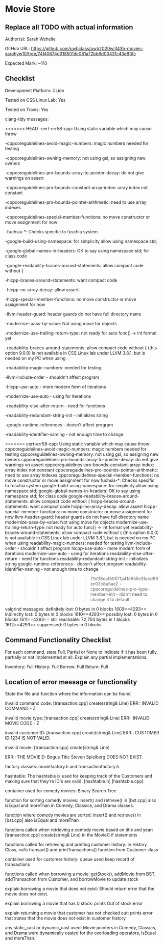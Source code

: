 # Movie Store

## Replace all TODO with actual information

Author(s): Sarah Wehelie

GitHub URL: https://github.com/uwbclass/uwb2020wi343b-movies-sarahyw10/tree/74f40674d318501dc081a72bb6d03431c43e83fc

Expected Mark: ~110

## Checklist

Development Platform: CLion

Tested on CSS Linux Lab: Yes

Tested on Travis: Yes

clang-tidy messages:

<<<<<<< HEAD
-cert-err58-cpp: Using static variable which may cause throw

-cppcoreguidelines-avoid-magic-numbers: magic numbers needed for testing

-cppcoreguidelines-owning-memory: not using gsl, so assigning new owners

-cppcoreguidelines-pro-bounds-array-to-pointer-decay: do not give warnings on assert

-cppcoreguidelines-pro-bounds-constant-array-index: array index not constant

-cppcoreguidelines-pro-bounds-pointer-arithmetic: need to use array indexes

-cppcoreguidelines-special-member-functions: no move constructor or move assignment for now

-fuchsia-*: Checks specific to fuschia system

-google-build-using-namespace: for simplicity allow using namespace std;

-google-global-names-in-headers: OK to say using namespace std; for class code

-google-readability-braces-around-statements: allow compact code without {

-hicpp-braces-around-statements: want compact code

-hicpp-no-array-decay: allow assert

-hicpp-special-member-functions: no move constructor or move assignment for now

-llvm-header-guard: header guards do not have full directory name

-modernize-pass-by-value: Not using move for objects

-modernize-use-trailing-return-type: not ready for auto func() -> int format yet

-readability-braces-around-statements: allow compact code without { (this option 9.0.0) is not available in CSS Linux lab under LLVM 3.8.1, but is needed on my PC when using

-readability-magic-numbers: needed for testing

-llvm-include-order - shouldn't affect program

-hicpp-use-auto - more modern form of iterations

-modernize-use-auto - using for iterations

-readability-else-after-return - need for functions

-readability-redundant-string-init - initializes string

-google-runtime-references - doesn't affect program

-readability-identifier-naming - not enough time to change

=======
cert-err58-cpp: Using static variable which may cause throw
cppcoreguidelines-avoid-magic-numbers: magic numbers needed for testing
cppcoreguidelines-owning-memory: not using gsl, so assigning new owners
cppcoreguidelines-pro-bounds-array-to-pointer-decay: do not give warnings on assert
cppcoreguidelines-pro-bounds-constant-array-index: array index not constant
cppcoreguidelines-pro-bounds-pointer-arithmetic: need to use array indexes
cppcoreguidelines-special-member-functions: no move constructor or move assignment for now
fuchsia-*: Checks specific to fuschia system
google-build-using-namespace: for simplicity allow using namespace std;
google-global-names-in-headers: OK to say using namespace std; for class code
google-readability-braces-around-statements: allow compact code without {
hicpp-braces-around-statements: want compact code
hicpp-no-array-decay: allow assert
hicpp-special-member-functions: no move constructor or move assignment for now
llvm-header-guard: header guards do not have full directory name
modernize-pass-by-value: Not using move for objects
modernize-use-trailing-return-type: not ready for auto func() -> int format yet
readability-braces-around-statements: allow compact code without { (this option 9.0.0) is not available in CSS Linux lab under LLVM 3.8.1, but is needed on my PC when using
readability-magic-numbers: needed for testing
llvm-include-order - shouldn't affect program
hicpp-use-auto - more modern form of iterations
modernize-use-auto - using for iterations
readability-else-after-return - need for functions
readability-redundant-string-init - initializes string
google-runtime-references - doesn't affect program
readability-identifier-naming - not enough time to change
>>>>>>> 71e1f8caf50071a41e555e31acd69ec03c8a5ae2
-cppcoreguidelines-pro-type-member-init - didn't need to change it to default

valgrind messages: 
definitely lost: 0 bytes in 0 blocks
1609==4293==    indirectly lost: 0 bytes in 0 blocks
1610==4293==      possibly lost: 0 bytes in 0 blocks
1611==4293==    still reachable: 72,704 bytes in 1 blocks
1612==4293==         suppressed: 0 bytes in 0 blocks

## Command Functionality Checklist

For each command, state Full, Partial or None to indicate 
if it has been fully, partially or not implemented at all.
Explain any partial implementations.

Inventory: Full
History: Full
Borrow: Full
Return: Full

## Location of error message or functionality

State the file and function where the information can be found

invalid command code: [transaction.cpp] create(string& Line)
ERR:: INVALID COMMAND - Z

invalid movie type: [transaction.cpp] create(string& Line)
ERR:: INVALID MOVIE CODE - Z

invalid customer ID: [transaction.cpp] create(string& Line)
 ERR:: CUSTOMER ID 1234 IS NOT VALID.
 
 invalid movie: [transaction.cpp] create(string& Line)

ERR:: THE MOVIE D: Bogus Title Steven Spielberg DOES NOT EXIST. 

factory classes: moviefactory.h and transactionfactory.h

hashtable: The hashtable is used for keeping track of the Customers and making sure that they're ID's are valid.
[hashtable.h] [hashtable.cpp]

container used for comedy movies: Binary Search Tree

function for sorting comedy movies: insert() and retrieve() in [bst.cpp]
also isEqual and moreThan in Comedy, Classics, and Drama classes.

function where comedy movies are sorted: insert() and retrieve() in [bst.cpp]
also isEqual and moreThan

functions called when retrieving a comedy movie based on title and year: [transaction.cpp] create(string& Line)
in the MovieC if statements

functions called for retrieving and printing customer history: in History Class,
calls transact() and printTransactions() function from Customer class

container used for customer history: queue used keep record of transactions

functions called when borrowing a movie: getStock(), addMovie from BST,
addTransaction from Customer, and borrowMovie to update stock

explain borrowing a movie that does not exist: Should return error that
the movie does not exist.

explain borrowing a movie that has 0 stock: prints Out of stock error

explain returning a movie that customer has not checked out: prints error
that states that the movie does not exist in customer history

any static_cast or dynamic_cast used: Movie pointers in Comedy, Classics, and Drama were dynamically casted for the overloading operators, isEqual and moreThan.


